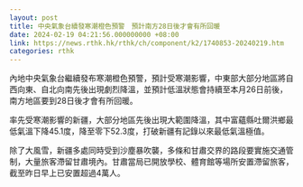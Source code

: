 ```yaml
---
layout: post
title: 中央氣象台續發寒潮橙色預警　預計南方28日後才會有所回暖
date: 2024-02-19 04:21:56.000000000 +08:00
link: https://news.rthk.hk/rthk/ch/component/k2/1740853-20240219.htm
categories: rthk
---
```


內地中央氣象台繼續發布寒潮橙色預警，預計受寒潮影響，中東部大部分地區將自西向東、自北向南先後出現劇烈降溫，並預計低溫狀態會持續至本月26日前後，南方地區要到28日後才會有所回暖。

率先受寒潮影響的新疆，大部分地區先後出現大範圍降溫，其中富蘊縣吐爾洪鄉最低氣溫下降45.1度，降至零下52.3度，打破新疆有記錄以來最低氣溫極值。

除了大風雪，新疆多處同時受到沙塵暴吹襲，多條和甘肅交界的路段要實施交通管制，大量旅客滯留甘肅境內。甘肅當局已開放學校、體育館等場所安置滯留旅客，截至昨日早上已安置超過4萬人。
